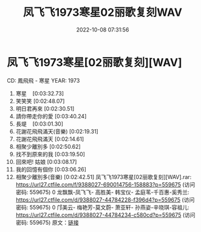 ﻿---
title: 凤飞飞1973寒星02丽歌复刻WAV
date: 2022-10-08 07:31:56
categories: WAV车载音乐、镜像
tags: 华语中文
---
# 凤飞飞1973寒星[02丽歌复刻][WAV]

CD: 鳳飛飛 - 寒星
YEAR: 1973
01. 寒星    [0:03:32.73]
02. 笑笑笑
[0:02:48.07]
03. 明日君再來
[0:02:30.51]
04. 請你帶走你的愛
[0:03:40.24]
05. 長堤    [0:03:01.30]
06. 花謝花飛飛滿天(音樂)
[0:02:19.31]
07. 花謝花飛飛滿天
[0:02:14.61]
08. 相聚少離別多
[0:02:50.62]
09. 找不到原來的我
[0:03:19.50]
10. 回來吧! 姑娘
[0:03:08.17]
11. 我的回憶有個你
[0:03:06.26]
12. 相聚少離別多(音樂)
[0:02:42.51]
凤飞飞1973寒星[02丽歌复刻][WAV].rar: https://url27.ctfile.com/f/9388027-690014756-158883?p=559675
(访问密码: 559675)
0 龙飘飘-凤飞飞- 高胜美- 韩宝仪- 孟庭苇-千百惠-奚秀兰: https://url27.ctfile.com/d/9388027-44784228-f396d4?p=559675
(访问密码: 559675)
0 邝美云- 梅艳芳-莫文蔚- 萧亚轩- 孙燕姿-辛晓琪-容祖儿: https://url27.ctfile.com/d/9388027-44784234-c580cd?p=559675
(访问密码: 559675)
原文：[链接](https://blog.sina.com.cn/s/blog_1647c7e7601030zt6.html)